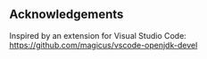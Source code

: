 ## Acknowledgements

Inspired by an extension for Visual Studio Code: https://github.com/magicus/vscode-openjdk-devel

